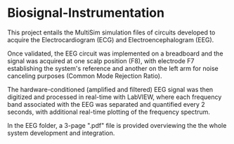 # Biosignal-Instrumentation

This project entails the MultiSim simulation files of circuits developed to acquire the Electrocardiogram (ECG) and Electroencephalogram (EEG). 

Once validated, the EEG circuit was implemented on a breadboard and the signal was acquired at one scalp position (F8), with electrode F7 establishing the system's reference and another on the left arm for noise canceling purposes (Common Mode Rejection Ratio).

The hardware-conditioned (amplified and filtered) EEG signal was then digitized and processed in real-time with LabVIEW, where each frequency band associated with the EEG was separated and quantified every 2 seconds, with additional real-time plotting of the frequency spectrum.

In the EEG folder, a 3-page ".pdf" file is provided overviewing the the whole system development and integration. 
